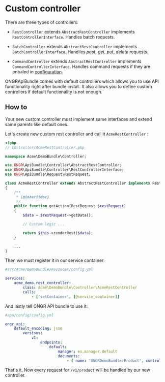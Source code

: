 Custom controller
=================

There are three types of controllers:
 - `RestController` extends `AbstractRestController` implements `RestControllerInterface`. Handles batch requests.

 - `BatchController` extends `AbstractRestController` implements `BatchControllerInterface`. Handlles *post*, *get*, *put*, *delete* requests.
 
 - `CommandController` extends `AbstractRestController` implements `CommandControllerInterface`. Handles command requests if they are enbaled in [configuration][1].

ONGRApiBundle comes with default controllers which allows you to use API functionality right after bundle install. It also allows you to define custom controllers if default functionality is not enough.

How to
------

Your new custom controller must implement same interfaces and extend same parents like default ones.

Let's create new custom rest controller and call it `AcmeRestController` :

```php
<?php
// Controller/AcmeRestController.php

namespace Acme\DemoBundle\Controller;

use ONGR\ApiBundle\Controller\AbstractRestController;
use ONGR\ApiBundle\Controller\RestControllerInterface;
use ONGR\ApiBundle\Request\RestRequest;

class AcmeRestController extends AbstractRestController implements RestControllerInterface
{
	/**
	 * {@inheritdoc}
	 */
    public function getAction(RestRequest $restRequest)
    {
		$data = $restRequest->getData();

        // Custom logic ...

        return $this->renderRest($data);
    }

    ...
}
```

Then we must register it in our service container:

```yaml
#src/Acme/DemoBundle/Resouces/config.yml

services:
	acme_demo.rest_controller:
		class: Acme\DemoBundle\Controller\AcmeRestController
		calls:
			- ['setContainer', [@service_container]]
```

And lastly tell ONGR API bundle to use it:

```yaml
#app/config/config.yml

ongr_api:
    default_encoding: json
        versions:
            v1:
                endpoints:
                    default:
                        manager: es.manager.default
                        documents:
                            - { name: "ONGRDemoBundle:Product", controller: "acme_demo.rest_controller" }
```

That's it. Now every request for `/v1/product` will be handled by our new controller.

[1]: configuration.md
